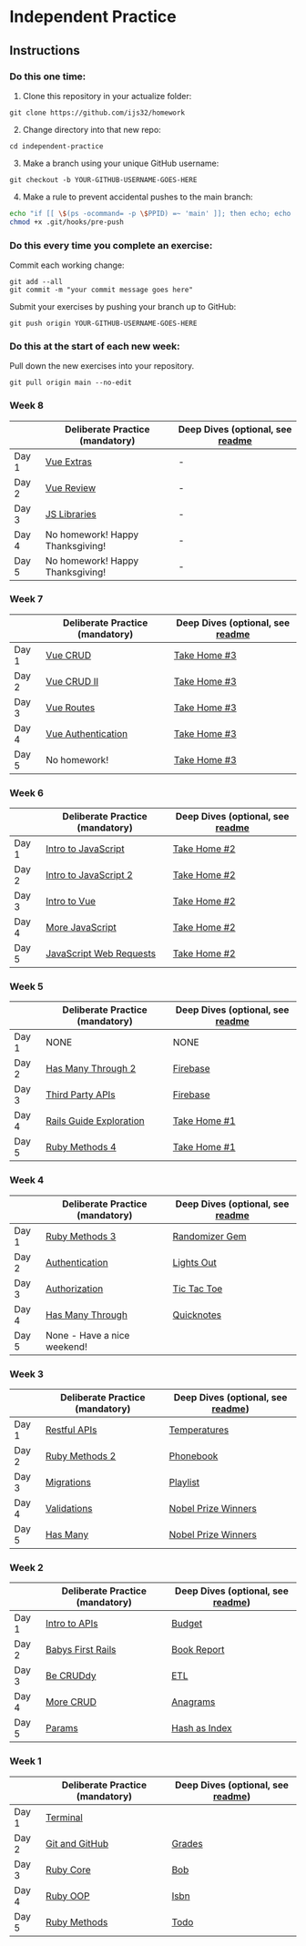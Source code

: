 # Independent Practice

## Instructions

### Do this one time:

1. Clone this repository in your actualize folder:

```
git clone https://github.com/ijs32/homework
```

2. Change directory into that new repo:

```
cd independent-practice
```

3. Make a branch using your unique GitHub username:

```
git checkout -b YOUR-GITHUB-USERNAME-GOES-HERE
```

4. Make a rule to prevent accidental pushes to the main branch:

```bash
echo "if [[ \$(ps -ocommand= -p \$PPID) =~ 'main' ]]; then echo; echo 'Prevented push to main branch.'; echo 'Please push your personal branch instead.'; echo; exit 1; fi; exit 0" >> .git/hooks/pre-push
chmod +x .git/hooks/pre-push
```

### Do this every time you complete an exercise:

Commit each working change:

```
git add --all
git commit -m "your commit message goes here"
```

Submit your exercises by pushing your branch up to GitHub:

```
git push origin YOUR-GITHUB-USERNAME-GOES-HERE
```

### Do this at the start of each new week:

Pull down the new exercises into your repository.

```
git pull origin main --no-edit
```

### Week 8

|       | Deliberate Practice (mandatory)  | Deep Dives (optional, see [readme](DEEPDIVES_README.md) |
| ----- | -------------------------------- | ------------------------------------------------------- |
| Day 1 | [Vue Extras](w08/vue_extras)     | -                                                       |
| Day 2 | [Vue Review](w08/vue_review)     | -                                                       |
| Day 3 | [JS Libraries](w08/js_libraries) | -                                                       |
| Day 4 | No homework! Happy Thanksgiving! | -                                                       |
| Day 5 | No homework! Happy Thanksgiving! | -                                                       |

### Week 7

|       | Deliberate Practice (mandatory)              | Deep Dives (optional, see [readme](DEEPDIVES_README.md) |
| ----- | -------------------------------------------- | ------------------------------------------------------- |
| Day 1 | [Vue CRUD](w07/vue_crud)                     | [Take Home #3](w07/takehome_3)                          |
| Day 2 | [Vue CRUD II](w07/vue_crud_2)                | [Take Home #3](w07/takehome_3)                          |
| Day 3 | [Vue Routes](w07/vue_routes)                 | [Take Home #3](w07/takehome_3)                          |
| Day 4 | [Vue Authentication](w07/vue_authentication) | [Take Home #3](w07/takehome_3)                          |
| Day 5 | No homework!                                 | [Take Home #3](w07/takehome_3)                          |

### Week 6

|       | Deliberate Practice (mandatory)                | Deep Dives (optional, see [readme](DEEPDIVES_README.md) |
| ----- | ---------------------------------------------- | ------------------------------------------------------- |
| Day 1 | [Intro to JavaScript](w06/intro_to_js)         | [Take Home #2](w06/takehome_2)                          |
| Day 2 | [Intro to JavaScript 2](w06/intro_to_js_2)     | [Take Home #2](w06/takehome_2)                          |
| Day 3 | [Intro to Vue](w06/intro_to_vue)               | [Take Home #2](w06/takehome_2)                          |
| Day 4 | [More JavaScript](w06/more_javascript)         | [Take Home #2](w06/takehome_2)                          |
| Day 5 | [JavaScript Web Requests](w06/js_web_requests) | [Take Home #2](w06/takehome_2)                          |

### Week 5

|       | Deliberate Practice (mandatory)                         | Deep Dives (optional, see [readme](DEEPDIVES_README.md) |
| ----- | ------------------------------------------------------- | ------------------------------------------------------- |
| Day 1 | NONE                                                    | NONE                                                    |
| Day 2 | [Has Many Through 2](w05/has_many_through_2)            | [Firebase](w05/firebase)                                |
| Day 3 | [Third Party APIs](w05/third_party_apis)                | [Firebase](w05/firebase)                                |
| Day 4 | [Rails Guide Exploration](w05/rails_guides_exploration) | [Take Home #1](w05/takehome_1)                          |
| Day 5 | [Ruby Methods 4](w05/ruby_methods_4)                    | [Take Home #1](w05/takehome_1)                          |

### Week 4

|       | Deliberate Practice (mandatory)          | Deep Dives (optional, see [readme](DEEPDIVES_README.md) |
| ----- | ---------------------------------------- | ------------------------------------------------------- |
| Day 1 | [Ruby Methods 3](w04/ruby_methods_3)     | [Randomizer Gem](w04/randomizer_gem)                    |
| Day 2 | [Authentication](w04/authentication)     | [Lights Out](w04/lights_out)                            |
| Day 3 | [Authorization](w04/authorization)       | [Tic Tac Toe](w04/tic_tac_toe)                          |
| Day 4 | [Has Many Through](w04/has_many_through) | [Quicknotes](w04/quicknotes)                            |
| Day 5 | None - Have a nice weekend!              |                                                         |

### Week 3

|       | Deliberate Practice (mandatory)      | Deep Dives (optional, see [readme](DEEPDIVES_README.md)) |
| ----- | ------------------------------------ | -------------------------------------------------------- |
| Day 1 | [Restful APIs](w03/restful_apis)     | [Temperatures](w03/temperatures)                         |
| Day 2 | [Ruby Methods 2](w03/ruby_methods_2) | [Phonebook](w03/phonebook)                               |
| Day 3 | [Migrations](w03/migrations)         | [Playlist](w03/playlist)                                 |
| Day 4 | [Validations](w03/validations)       | [Nobel Prize Winners](w03/nobel_prize_winners)           |
| Day 5 | [Has Many](w03/has_many)             | [Nobel Prize Winners](w03/nobel_prize_winners)           |

### Week 2

|       | Deliberate Practice (mandatory)            | Deep Dives (optional, see [readme](DEEPDIVES_README.md)) |
| ----- | ------------------------------------------ | -------------------------------------------------------- |
| Day 1 | [Intro to APIs](w02/intro_to_apis)         | [Budget](w02/budget)                                     |
| Day 2 | [Babys First Rails](w02/babys_first_rails) | [Book Report](w02/book_report)                           |
| Day 3 | [Be CRUDdy](w02/be_cruddy)                 | [ETL](w02/etl)                                           |
| Day 4 | [More CRUD](w02/more_crud)                 | [Anagrams](w02/anagrams)                                 |
| Day 5 | [Params](w02/params)                       | [Hash as Index](w02/hash_as_index)                       |

### Week 1

|       | Deliberate Practice (mandatory)      | Deep Dives (optional, see [readme](DEEPDIVES_README.md)) |
| ----- | ------------------------------------ | -------------------------------------------------------- |
| Day 1 | [Terminal](w01/terminal)             |                                                          |
| Day 2 | [Git and GitHub](w01/git_and_github) | [Grades](w01/01_grades)                                  |
| Day 3 | [Ruby Core](w01/ruby_core)           | [Bob](w01/02_bob)                                        |
| Day 4 | [Ruby OOP](w01/ruby_oop)             | [Isbn](w01/03_isbn)                                      |
| Day 5 | [Ruby Methods](w01/ruby_methods)     | [Todo](w01/04_todo)                                      |

